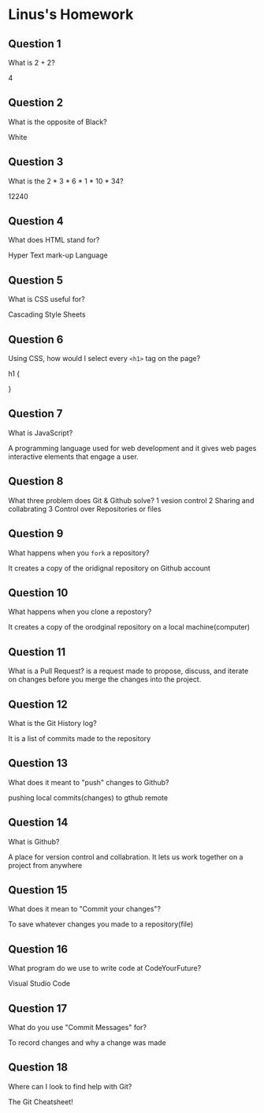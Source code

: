 # Linus's Homework

## Question 1

What is 2 + 2?

4

## Question 2

What is the opposite of Black?

White

## Question 3

What is the  2 * 3 * 6 * 1 * 10 * 34?

12240

## Question 4 

What does HTML stand for?

Hyper Text mark-up Language 

## Question 5

What is CSS useful for?

Cascading Style Sheets

## Question 6

Using CSS, how would I select every `<h1>` tag on the page?

h1 {

}

## Question 7

What is JavaScript?

A programming language used for web development and it  gives web pages interactive elements that engage a user.

## Question 8

What three problem does Git & Github solve?
1 vesion control 
2 Sharing and collabrating 
3 Control over Repositories or files 

## Question 9

What happens when you `fork` a repository?

It creates a copy of the oridignal repository on Github account 

## Question 10 

What happens when you clone a repostory?

It creates a copy of the orodginal repository on a local machine(computer)

## Question 11

What is a Pull Request?
is a request made to  propose, discuss, and iterate on changes before you merge the changes into the project.

## Question 12

What is the Git History log?

It is a list of commits made to the repository 

## Question 13

What does it meant to "push" changes to Github?

pushing local commits(changes) to gthub remote 

## Question 14

What is Github?

A place for version control and collabration. It lets us work together on a project from anywhere 

## Question 15

What does it mean to "Commit your changes"?

To save whatever changes you made to a repository(file) 

## Question 16

What program do we use to write code at CodeYourFuture?

Visual Studio Code 

## Question 17

What do you use "Commit Messages" for?

To record changes and why a change was made 

## Question 18

Where can I look to find help with Git?

The Git Cheatsheet!
